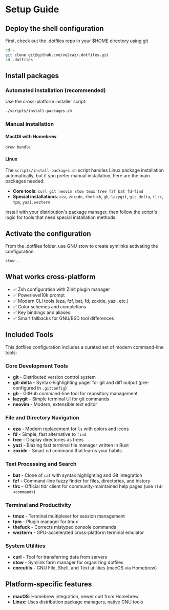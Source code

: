 # Setup Guide

## Deploy the shell configuration

First, check out the .dotfiles repo in your $HOME directory using git

```bash
cd ~
git clone git@github.com/ve2caz/.dotfiles.git
cd .dotfiles
```

## Install packages

### Automated installation (recommended)

Use the cross-platform installer script:

```bash
./scripts/install-packages.sh
```

### Manual installation

#### MacOS with Homebrew

```bash
brew bundle
```

#### Linux

The `scripts/install-packages.sh` script handles Linux package installation automatically, but if you prefer manual installation, here are the main packages needed:

- **Core tools**: `curl git neovim stow tmux tree fzf bat fd-find`
- **Special installations**: `eza`, `zoxide`, `thefuck`, `gh`, `lazygit`, `git-delta`, `tlrc`, `tpm`, `yazi`, `wezterm`

Install with your distribution's package manager, then follow the script's logic for tools that need special installation methods.

## Activate the configuration

From the .dotfiles folder, use GNU stow to create symlinks activating the configuration:

```bash
stow .
```

## What works cross-platform

- ✅ Zsh configuration with Zinit plugin manager
- ✅ Powerlevel10k prompt
- ✅ Modern CLI tools (eza, fzf, bat, fd, zoxide, yazi, etc.)
- ✅ Color schemes and completions
- ✅ Key bindings and aliases
- ✅ Smart fallbacks for GNU/BSD tool differences

## Included Tools

This dotfiles configuration includes a curated set of modern command-line tools:

### Core Development Tools
- **git** - Distributed version control system
- **git-delta** - Syntax-highlighting pager for git and diff output (pre-configured in `.gitconfig`)
- **gh** - GitHub command-line tool for repository management
- **lazygit** - Simple terminal UI for git commands
- **neovim** - Modern, extensible text editor

### File and Directory Navigation
- **eza** - Modern replacement for `ls` with colors and icons
- **fd** - Simple, fast alternative to `find`
- **tree** - Display directories as trees
- **yazi** - Blazing fast terminal file manager written in Rust
- **zoxide** - Smart cd command that learns your habits

### Text Processing and Search
- **bat** - Clone of `cat` with syntax highlighting and Git integration
- **fzf** - Command-line fuzzy finder for files, directories, and history
- **tlrc** - Official tldr client for community-maintained help pages (use `tldr <command>`)

### Terminal and Productivity
- **tmux** - Terminal multiplexer for session management
- **tpm** - Plugin manager for tmux
- **thefuck** - Corrects mistyped console commands
- **wezterm** - GPU-accelerated cross-platform terminal emulator

### System Utilities
- **curl** - Tool for transferring data from servers
- **stow** - Symlink farm manager for organizing dotfiles
- **coreutils** - GNU File, Shell, and Text utilities (macOS via Homebrew)

## Platform-specific features

- **macOS**: Homebrew integration, newer curl from Homebrew
- **Linux**: Uses distribution package managers, native GNU tools
